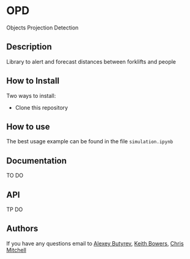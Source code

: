 # OPD
Objects Projection Detection

## Description
Library to alert and forecast distances between forklifts and people


## How to Install

Two ways to install:

- Clone this repository

## How to use

The best usage example can be found in the file `simulation.ipynb`


## Documentation
TO DO

## API
TP DO

## Authors
If you have any questions email to [Alexey Butyrev](butirev@gmail.com), [Keith Bowers](keith@bowersma.com), [Chris Mitchell](chris@bowersma.com)
